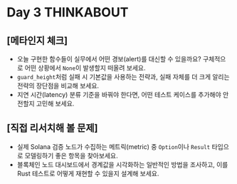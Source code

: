 # Day 3 THINKABOUT

## [메타인지 체크]
- 오늘 구현한 함수들이 실무에서 어떤 경보(alert)를 대신할 수 있을까요? 구체적으로 어떤 상황에서 `None`이 발생할지 떠올려 보세요.
- `guard_height`처럼 실패 시 기본값을 사용하는 전략과, 실패 자체를 더 크게 알리는 전략의 장단점을 비교해 보세요.
- 지연 시간(latency) 분류 기준을 바꿔야 한다면, 어떤 테스트 케이스를 추가해야 안전할지 고민해 보세요.

## [직접 리서치해 볼 문제]
- 실제 Solana 검증 노드가 수집하는 메트릭(metric) 중 `Option`이나 `Result` 타입으로 모델링하기 좋은 항목을 찾아보세요.
- 블록체인 노드 대시보드에서 경계값을 시각화하는 일반적인 방법을 조사하고, 이를 Rust 테스트로 어떻게 재현할 수 있을지 설계해 보세요.
